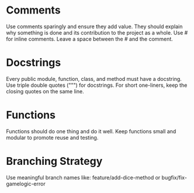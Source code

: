 # Comments

Use comments sparingly and ensure they add value. They should explain why something is done and its contribution to the project as a whole.
Use # for inline comments. Leave a space between the # and the comment.

# Docstrings

Every public module, function, class, and method must have a docstring.
Use triple double quotes (""") for docstrings.
For short one-liners, keep the closing quotes on the same line.

# Functions

Functions should do one thing and do it well.
Keep functions small and modular to promote reuse and testing.

# Branching Strategy

Use meaningful branch names like:
feature/add-dice-method or bugfix/fix-gamelogic-error
